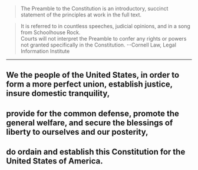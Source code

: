 > The Preamble to the Constitution is an introductory, succinct statement of the principles at work in the full text.   


> It is referred to in countless speeches, judicial opinions, and in a song from Schoolhouse Rock.  
> Courts will not interpret the Preamble to confer any rights or powers not granted specifically in the Constitution. --Cornell Law, Legal  Information Institute

___

## We the people of the United States, in order to form a more perfect union, establish justice, insure domestic tranquility, 
## provide for the common defense, promote the general welfare, and secure the blessings of liberty to ourselves and our posterity, 
## do ordain and establish this Constitution for the United States of America.

